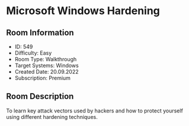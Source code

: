 ﻿# Microsoft Windows Hardening

## Room Information
- ID: 549
- Difficulty: Easy
- Room Type: Walkthrough
- Target Systems: Windows
- Created Date: 20.09.2022
- Subscription: Premium

## Room Description
To learn key attack vectors used by hackers and how to protect yourself using different hardening techniques.
